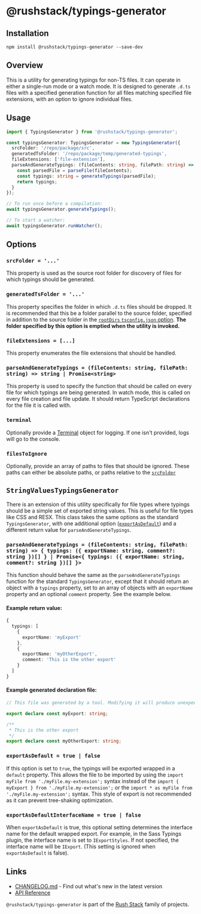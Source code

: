 # @rushstack/typings-generator

## Installation

`npm install @rushstack/typings-generator --save-dev`

## Overview

This is a utility for generating typings for non-TS files. It can operate in either a single-run mode or
a watch mode. It is designed to generate `.d.ts` files with a specified generation function for all files matching
specified file extensions, with an option to ignore individual files.

## Usage

```TypeScript
import { TypingsGenerator } from '@rushstack/typings-generator';

const typingsGenerator: TypingsGenerator = new TypingsGenerator({
  srcFolder: '/repo/package/src',
  generatedTsFolder: '/repo/package/temp/generated-typings',
  fileExtensions: ['file-extension'],
  parseAndGenerateTypings: (fileContents: string, filePath: string) => {
    const parsedFile = parseFile(fileContents);
    const typings: string = generateTypings(parsedFile);
    return typings;
  }
});

// To run once before a compilation:
await typingsGenerator.generateTypings();

// To start a watcher:
await typingsGenerator.runWatcher();
```

## Options

### `srcFolder = '...'`

This property is used as the source root folder for discovery of files for which typings should be generated.

### `generatedTsFolder = '...'`

This property specifies the folder in which `.d.ts` files should be dropped. It is recommended
that this be a folder parallel to the source folder, specified in addition to the source folder in the
[`rootDirs` `tsconfig.json` option](https://www.typescriptlang.org/docs/handbook/compiler-options.html).
**The folder specified by this option is emptied when the utility is invoked.**

### `fileExtensions = [...]`

This property enumerates the file extensions that should be handled.

### `parseAndGenerateTypings = (fileContents: string, filePath: string) => string | Promise<string>`

This property is used to specify the function that should be called on every file for which typings
are being generated. In watch mode, this is called on every file creation and file update. It should
return TypeScript declarations for the file it is called with.

### `terminal`

Optionally provide a [Terminal](https://github.com/microsoft/rushstack/blob/master/libraries/node-core-library/src/Terminal/Terminal.ts)
object for logging. If one isn't provided, logs will go to the console.

### `filesToIgnore`

Optionally, provide an array of paths to files that should be ignored. These paths can either be absolute
paths, or paths relative to the [`srcFolder`](#srcFolder--)

## `StringValuesTypingsGenerator`

There is an extension of this utility specifically for file types where typings should be a simple
set of exported string values. This is useful for file types like CSS and RESX. This class takes
the same options as the standard `TypingsGenerator`, with one additional option ([`exportAsDefault`](#exportAsDefault--)) and a different return value for `parseAndGenerateTypings`.

### `parseAndGenerateTypings = (fileContents: string, filePath: string) => { typings: ({ exportName: string, comment?: string })[] } | Promise<{ typings: ({ exportName: string, comment?: string })[] }>`

This function should behave the same as the `parseAndGenerateTypings` function for the standard
`TypingsGenerator`, except that it should return an object with a `typings` property, set to
an array of objects with an `exportName` property and an optional `comment` property.
See the example below.

#### Example return value:

```TypeScript
{
  typings: [
    {
      exportName: 'myExport'
    },
    {
      exportName: 'myOtherExport',
      comment: 'This is the other export'
    }
  ]
}
```

#### Example generated declaration file:

```TypeScript
// This file was generated by a tool. Modifying it will produce unexpected behavior

export declare const myExport: string;

/**
 * This is the other export
 */
export declare const myOtherExport: string;

```

### `exportAsDefault = true | false`

If this option is set to `true`, the typings will be exported wrapped in a `default` property. This
allows the file to be imported by using the `import myFile from './myFile.my-extension';` syntax instead of
the `import { myExport } from './myFile.my-extension';` or the `import * as myFile from './myFile.my-extension';`
syntax. This style of export is not recommended as it can prevent tree-shaking optimization.

### `exportAsDefaultInterfaceName = true | false`

When `exportAsDefault` is true, this optional setting determines the interface name
for the default wrapped export. For example, in the Sass Typings plugin, the interface name
is set to `IExportStyles`. If not specified, the interface name will be `IExport`.
(This setting is ignored when `exportAsDefault` is false).

## Links

- [CHANGELOG.md](
  https://github.com/microsoft/rushstack/blob/master/libraries/typings-generator/CHANGELOG.md) - Find
  out what's new in the latest version
- [API Reference](https://rushstack.io/pages/api/typings-generator/)

`@rushstack/typings-generator` is part of the [Rush Stack](https://rushstack.io/) family of projects.
